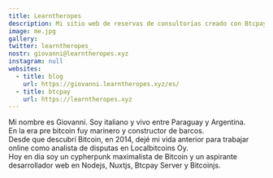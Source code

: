 ```yaml
---
title: Learntheropes
description: Mi sitio web de reservas de consultorías creado con Btcpay y Nuxt
image: me.jpg
gallery:
twitter: learntheropes_
nostr: giovanni@learntheropes.xyz
instagram: null
websites:
  - title: blog
    url: https://giovanni.learntheropes.xyz/es/
  - title: btcpay
    url: https://learntheropes.xyz
---
```

Mi nombre es Giovanni. Soy italiano y vivo entre Paraguay y Argentina.  
En la era pre bitcoin fuy marinero y constructor de barcos.  
Desde que descubrí Bitcoin, en 2014, dejé mi vida anterior para trabajar online como analista de disputas en Localbitcoins Oy.  
Hoy en dia soy un cypherpunk maximalista de Bitcoin y un aspirante desarrollador web en Nodejs, Nuxtjs, Btcpay Server y Bitcoinjs.
